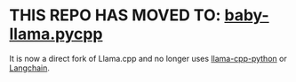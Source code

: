 # THIS REPO HAS MOVED TO: [baby-llama.pycpp](https://github.com/itsPreto/baby-llama.pycpp)

It is now a direct fork of Llama.cpp and no longer uses [llama-cpp-python](https://github.com/abetlen/llama-cpp-python) or [Langchain](https://github.com/langchain-ai/langchain).

